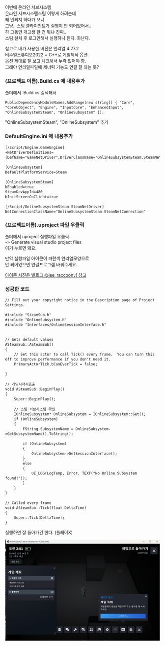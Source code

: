 이번에 온라인 서브시스템  
온라인 서브시스템스팀 이렇게 하려는데  
왜 안되지 하다가 보니  
그냥.. 스팀 클라이언트가 실행이 안 되어있어서..  
하 그동안 개고생 한 건 뭐냐 진짜..  
스팀 설치 후 로그인해서 실행하니 된다. 화난다.  
  
참고로 내가 사용한 버전은 언리얼 4.27.2  
비주얼스튜디오2022 + C++로 게임제작 옵션  
옵션 제대로 잘 보고 체크해서 누락 없어야 함.  
그래야 언리얼파일에 제너릭 기능도 연결 잘 되는 듯?  
  
### (프로젝트 이름).Build.cs 에 내용추가 
폴더에서 .Build.cs 검색해서  
```
PublicDependencyModuleNames.AddRange(new string[] { "Core", "CoreUObject", "Engine", "InputCore", "EnhancedInput", "OnlineSubsystemSteam", "OnlineSubsystem" }); 
```
"OnlineSubsystemSteam", "OnlineSubsystem" 추가  
  
### DefaultEngine.ini 에 내용추가 
```
[/Script/Engine.GameEngine]
+NetDriverDefinitions=(DefName="GameNetDriver",DriverClassName="OnlineSubsystemSteam.SteamNetDriver",DriverClassNameFallback="OnlineSubsystemUtils.IpNetDriver")

[OnlineSubsystem]
DefaultPlatformService=Steam

[OnlineSubsystemSteam]
bEnabled=true
SteamDevAppId=480
bInitServerOnClient=true

[/Script/OnlineSubsystemSteam.SteamNetDriver]
NetConnectionClassName="OnlineSubsystemSteam.SteamNetConnection"
```

### (프로젝트이름).uproject 파일 우클릭 
폴더에서 uproject 실행파일 우클릭  
-> Generate visual studio project files  
이거 누르면 돼요.  
  
만약 실행파일 아이콘이 파란색 언리얼모양으로  
안 되어있으면 연결프로그램 바꿔주세요.  
  
[아이콘 사진은 벨로그 @lee_raccoon님 참고](https://velog.io/@lee_raccoon/%EC%96%B8%EB%A6%AC%EC%96%BC-%EC%97%94%EC%A7%84-%EC%98%A8%EB%9D%BC%EC%9D%B8-%EC%84%9C%EB%B8%8C%EC%8B%9C%EC%8A%A4%ED%85%9C%EC%8A%A4%ED%8C%80-%EC%95%8C%EC%95%84%EB%B3%B4%EA%B8%B0)  
  
### 성공한 코드 
```
// Fill out your copyright notice in the Description page of Project Settings.

#include "SteamSub.h"
#include "OnlineSubsystem.h"
#include "Interfaces/OnlineSessionInterface.h"


// Sets default values
ASteamSub::ASteamSub()
{
 	// Set this actor to call Tick() every frame.  You can turn this off to improve performance if you don't need it.
	PrimaryActorTick.bCanEverTick = false;

}

// 게임시작시호출 
void ASteamSub::BeginPlay()
{
	Super::BeginPlay();
	
    // 스팀 서브시스템 확인
    IOnlineSubsystem* OnlineSubsystem = IOnlineSubsystem::Get();
    if (OnlineSubsystem)
    {
        FString SubsystemName = OnlineSubsystem->GetSubsystemName().ToString();

        if (OnlineSubsystem)
        {
            OnlineSubsystem->GetSessionInterface();
        }
        else
        {
            UE_LOG(LogTemp, Error, TEXT("No Online Subsystem found!"));
        }
    }
}

// Called every frame
void ASteamSub::Tick(float DeltaTime)
{
	Super::Tick(DeltaTime);
}
```

실행하면 잘 돌아가긴 한다. (플레이X)  
  
![](./Image/언리얼스팀테스트1.png)  
  
